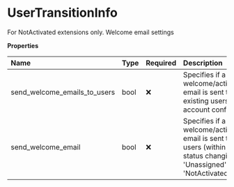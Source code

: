 # UserTransitionInfo

For NotActivated extensions only. Welcome email settings

**Properties**

| Name                         | Type | Required | Description                                                                                                                                      |
| :--------------------------- | :--- | :------- | :----------------------------------------------------------------------------------------------------------------------------------------------- |
| send_welcome_emails_to_users | bool | ❌       | Specifies if a welcome/activation email is sent to the existing users during account confirmation                                                |
| send_welcome_email           | bool | ❌       | Specifies if a welcome/activation email is sent to the new users (within extension status changing from 'Unassigned' to 'NotActivated/Disabled') |

<!-- This file was generated by liblab | https://liblab.com/ -->

